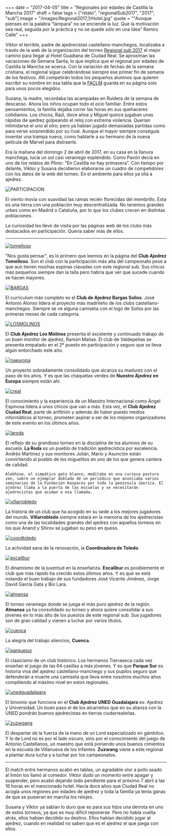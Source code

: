 +++
date = "2017-04-05"
title = "Regionales por edades de Castilla la Mancha 2017"
draft = false
tags = ["relato", "regionalSub2017", "2017", "sub"]
image = "/images/Regional2017_1/Hotel.jpg"
quote = "\"Aunque pienses en la palabra “lámpara” no se enciende la luz. Que la motivación sea real, seguida por la práctica y no se quede sólo en una idea\" Ramiro Calle"
+++

Víktor el terrible, padre de ajedrecistas castellano-manchegos, localizaba a través de la web de la organización del torneo [Regional sub 2017](http://regional-por-edades-clm-201789.webnode.es/) el mejor camino para llegar al Hotel Guadiana de Ciudad Real. Se aproximan las vacaciones de Semana Santa, lo que implica que el regional por edades de Castilla la Mancha se acerca. Con la variación de fechas de la semana cristiana, el regional sigue celebrándose siempre ese primer fin de semana de los festivos. Allí competirán todos los pequeños alumnos que quieren escribir su nombre en esa tabla que la [FACLM](http://www.faclm.org/) guarda en su página solo para unos pocos elegidos.

Susana, la madre, recordaba las acampadas en Ruidera de la semana de descanso. Ahora los niños ocupan todo el ocio familiar. Entre estos pensamientos, la familia dejaba correr las horas en sus quehaceres cotidianos. Los chicos, Raúl, doce años y Miguel quince jugaban unas rápidas de ajedrez golpeando el reloj con extrema violencia. Querían intimidarse el uno al otro; pero ya habían jugado demasiadas partidas como para verse sorprendido por su rival. Aunque el mayor siempre conseguía inventar una trampa nueva, como hablarle a su hermano de la nueva película de Marvel para distraerle. 

Era la mañana del domingo 2 de abril de 2017, en su casa en la llanura manchega, lucía un sol casi veraniego espléndido. Como Pavón decía en uno de los relatos de Plinio: "En Castilla no hay primavera". Con tiempo por delante, Viktor y Susana decidieron elaborarse un cuadro de competidores con los datos de la web del torneo. En el ambiente para ellos ya olía a ajedrez.

![PARTICIPACION](/images/Regional2017_1/participacion.jpg)

El viento movía con suavidad las ramas recién florecidas del membrillo. Esta es una tierra con una población muy descentralizada. No tenemos grandes urbes como en Madrid o Cataluña, por lo que los clubes crecen en distintas poblaciones.
 
La curiosidad les llevó de visita por las páginas web de los clubs más destacados en participación. Quería saber más de ellos.

- - - -

[![tomelloso](/images/Regional2017_1/tomelloso.jpg)](http://www.ajedreztomelloso.com/)

"Nos gusta pensar", es lo primero que leemos en la página del __Club Ajedrez Tomelloso__. Son el club con la participación más alta del campeonato pese a que aun tienen muchas espinas clavadas con este regional sub. Sus chicos más pequeños siempre dan la talla pero habría que ver que sucede cuando se hacen mayores.

[![BARGAS](/images/Regional2017_1/bargas.jpg)](http://ajedrezbargas.blogspot.com.es/)

El curriculum más completo es el __Club de Ajedrez Bargas Soliss__. José Antonio Alonso lidera el proyecto más madrileño de los clubs castellano-manchegos. Siempre se ve alguna camiseta con el logo de Soliss por las primeras mesas de cada categoría.

[![LOSMOLINOS](/images/Regional2017_1/LosMolinos.jpg)](http://ajedrezvaldepenas.blogspot.com.es/)

El __Club Ajedrez Los Molinos__ presenta el excelente y continuado trabajo de un buen monitor de ajedrez, Ramón Mañas. El club de Valdepeñas se presenta empatado en el 2º puesto en participación y seguro que se lleva algún entorchado este año.

[![naeuropa](/images/Regional2017_1/NAEuropa.jpg)](http://www.nuestroajedrezeneuropa.com/)

Un proyecto sobradamente consolidado que alcanza su madurez con el paso de los años. Y es que las chaquetas verdes de __Nuestro Ajedrez en Europa__ siempre están ahí.

[![creal](/images/Regional2017_1/creal.jpg)](http://ajedrezciudadreal.es/)

El conocimiento y la experiencia de un Maestro Internacional como Ángel Espinosa lidera a unos chicos que van a más. Esta vez, el __Club Ajedrez Ciudad Real__, parte de anfitrión y además de haber puesto medios informáticos al torneo, prometen aspirar a ser de los mejores organizadores de este evento en los últimos años.

[![laroda](/images/Regional2017_1/laroda.jpg)](http://www.ajedrezlaroda.com/)

El reflejo de su grandioso torneo en la disciplina de los alumnos de su escuela. __La Roda__ es un pueblo de tradición ajedrecística por excelencia. Andrés Martínez y sus monitores Julián, Mario y Asunción están convirtiendo al pueblo de los miguelitos en uno de los que genera cantera de calidad.


    Alekhine, el simpático gato blanco, meditaba en una curiosa postura zen, sobre un ejemplar doblado de un periódico que anunciaba varios seminarios de la Fundación Kasparov por toda la península iberica. El ajedrez llama a la puerta de las escuelas y se necesitarán ajedrecistas que acudan a esa llamada.


[![villarrobledo](/images/Regional2017_1/Villarrobledo.jpg)](http://www.ajedrezenvillarrobledo.es/)

La historia de un club que ha acogido en su sede a los mejores jugadores del mundo. __Villarrobledo__ siempre estará en la memoria de los ajedrecistas como una de las localidades grandes del ajedrez con aquellos torneos en los que Anand y Shirov se jugaban su peso en queso.

[![coordtoledo](/images/Regional2017_1/coordtoledo.jpg)](http://ajedreztoledo.blogspot.com.es/)

La actividad sana de la renovación, la __Coordinadora de Toledo__.

[![excalibur](/images/Regional2017_1/excalibur.jpg)](http://www.ajedrezexcalibur.com/)

El dinamismo de la juventud en la enseñanza. __Excalibur__ es posiblemente el club que más rápido ha crecido estos últimos años. Y es que se está notando el buen trabajo de sus fundadores José Vicente Jiménez, Jorge David García Gata y Bío Lara.

[![almansa](/images/Regional2017_1/almansa.jpg)](http://clubajedrez.usuarios.tvalmansa.com/)

El torneo veraniego donde se juega el más puro ajedrez de la región. __Almansa__ ya ha consolidado su torneo y ahora quiere consolidar a sus jóvenes en lo más alto de los puestos de este regional sub. Sus jugadores son de gran calidad y vienen a luchar por varios títulos.

[![cuenca](/images/Regional2017_1/cuenca.jpg)](http://www.ajedrezcuenca.es/)

La alegría del trabajo silencios, __Cuenca__.

[![parquesur](/images/Regional2017_1/parquesur.jpg)](http://www.ajedrezparquesuralbacete.es/)

El clasicismo de un club histórico. Los hermanos Tierraseca cada vez enseñan el juego de las 64 casillas a más jóvenes. Y es que __Parque Sur__ es historia viva del ajedrez castellano-manchego y sus pupilos seguro que defenderán a muerte una camiseta que lleva entre nosotros muchos años compitiendo al máximo nivel en estos regionales.

[![unedguadalajara](/images/Regional2017_1/unedguadalajara.jpg)](http://www.ajedrezguadalajara.es/)

El binomio que funciona en el __Club Ajedrez UNED Guadalajara__ es: Ajedrez y Universidad. Un buen paso el de los alcarreños que en su alianza con la UNED pondrán buenos ajedrecístas en tierras ciudarrealeñas.

[![zuzwgang](/images/Regional2017_1/zuzwgang.jpg)](http://www.zugzwang.es/)

El despertar de la fuerza de la mano de un Lord especializado en gámbitos. Y lo de Lord no es por el lado oscuro, sino por el conocimiento del juego de Antonio Castellanos, un maestro que está poniendo unos buenos cimientos en la escuela de Villanueva de los Infantes. __Zuzwang__ viene a este regional a plantar dura lucha y a luchar por los campeonatos.

- - - -

El match entre hermanos acabó en tablas, un agradable olor a pollo asado al limón los llamó al comedor. Viktor dudó un momento entre apagar y suspender, pero acabó dejando todo pendiente para el próximo 7 abril a las 16 horas en el mencionado hotel. Hacía doce años que Ciudad Real no acogía unos regiones por edades de ajedrez y toda la familia ya tenía ganas de que se pusieran en marcha los relojes. 

Susana y Viktor ya sabían lo duro que es para sus hijos una derrota en uno de estos torneos, ya que es muy difícil reponerse. Pero no había vuelta atrás, ellos habían decidido su destino. Ellos habían decidido jugar al ajedrez, cuando en realidad no saben que es el ajedrez el que juega con ellos.










